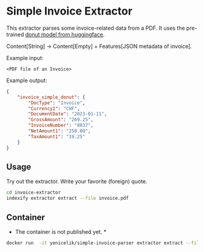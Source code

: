 # Simple Invoice Extractor

This extractor parses some invoice-related data from a PDF.
It uses the pre-trained [donut model from huggingface](https://huggingface.co/docs/transformers/model_doc/donut).

Content[String] -> Content[Empty] + Features[JSON metadata of invoice].

Example input:

```text
<PDF file of an Invoice>
```

Example output:

```json
{
    "invoice_simple_donut": {
        "DocType": "Invoice",
        "Currency1": "CHF",
        "DocumentDate": "2023-01-11",
        "GrossAmount": "269.25",
        "InvoiceNumber": "8037",
        "NetAmount1": "250.00",
        "TaxAmount1": "19.25"
    }
}
```

## Usage

Try out the extractor. Write your favorite (foreign) quote.

```bash
cd invoice-extractor
indexify extractor extract --file invoice.pdf
```

## Container

* The container is not published yet. *

```bash
docker run  -it yenicelik/simple-invoice-parser extractor extract --file invoice.pdf
```
